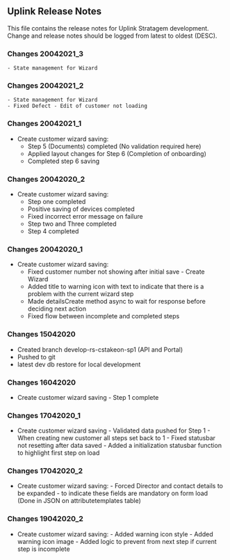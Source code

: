 ## Uplink Release Notes
This file contains the release notes for Uplink Stratagem development. Change and release notes should be logged from latest to oldest (DESC).

### Changes 20042021_3
	- State management for Wizard

### Changes 20042021_2
	- State management for Wizard
	- Fixed Defect - Edit of customer not loading

### Changes 20042021_1
- Create customer wizard saving:
	- Step 5 (Documents) completed (No validation required here)
	- Applied layout changes for Step 6 (Completion of onboarding)
	- Completed step 6 saving


### Changes 20042020_2
- Create customer wizard saving:
	- Step one completed
	- Positive saving of devices completed
	- Fixed incorrect error message on failure
	- Step two and Three completed
	- Step 4 completed

### Changes 20042020_1
- Create customer wizard saving:
	- Fixed customer number not showing after initial save - Create Wizard
	- Added title to warning icon with text to indicate that there is a problem with the current wizard step
	- Made detailsCreate method async to wait for response before deciding next action
	- Fixed flow between incomplete and completed steps

### Changes 15042020
- Created branch develop-rs-cstakeon-sp1 (API and Portal)
- Pushed to git
- latest dev db restore for local development

### Changes 16042020
 - Create customer wizard saving
        - Step 1 complete
### Changes 17042020_1
- Create customer wizard saving
       - Validated data pushed for Step 1
       - When creating new customer all steps set back to 1
       - Fixed statusbar not resetting after data saved
       - Added a initialization statusbar function to highlight first step on load

### Changes 17042020_2
- Create customer wizard saving:
       - Forced Director and contact details to be expanded - to indicate these fields are mandatory on form load (Done in JSON on attributetemplates table)

### Changes 19042020_2
- Create customer wizard saving:
		- Added warning icon style
		- Added warning icon image
		- Added logic to prevent from next step if current step is incomplete
